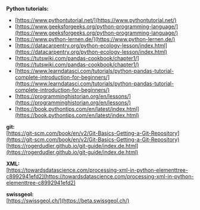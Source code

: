 **Python tutorials:**
- [https://www.pythontutorial.net/](https://www.pythontutorial.net/)
- [https://www.geeksforgeeks.org/python-programming-language/](https://www.geeksforgeeks.org/python-programming-language/)
- [https://www.python-lernen.de/](https://www.python-lernen.de/)
- [https://datacarpentry.org/python-ecology-lesson/index.html](https://datacarpentry.org/python-ecology-lesson/index.html)
- [https://tutswiki.com/pandas-cookbook/chapter1/](https://tutswiki.com/pandas-cookbook/chapter1/)
- [https://www.learndatasci.com/tutorials/python-pandas-tutorial-complete-introduction-for-beginners/](https://www.learndatasci.com/tutorials/python-pandas-tutorial-complete-introduction-for-beginners/)
- [https://programminghistorian.org/en/lessons/](https://programminghistorian.org/en/lessons/)
- [https://book.pythontips.com/en/latest/index.html](https://book.pythontips.com/en/latest/index.html)

**git:**  
[https://git-scm.com/book/en/v2/Git-Basics-Getting-a-Git-Repository](https://git-scm.com/book/en/v2/Git-Basics-Getting-a-Git-Repository)   
[https://rogerdudler.github.io/git-guide/index.de.html](https://rogerdudler.github.io/git-guide/index.de.html)


**XML:**  
[https://towardsdatascience.com/processing-xml-in-python-elementtree-c8992941efd2](https://towardsdatascience.com/processing-xml-in-python-elementtree-c8992941efd2)


**swissgeol:**  
[https://swissgeol.ch/](https://beta.swissgeol.ch/)
